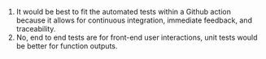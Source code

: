 1. It would be best to fit the automated tests within a Github action because it allows for continuous integration, immediate feedback, and traceability. 
2. No, end to end tests are for front-end user interactions, unit tests would be better for function outputs.





